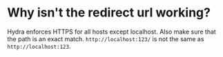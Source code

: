 # Why isn't the redirect url working?

Hydra enforces HTTPS for all hosts except localhost. Also make sure that the path is an exact match. `http://localhost:123/`
is not the same as `http://localhost:123`.